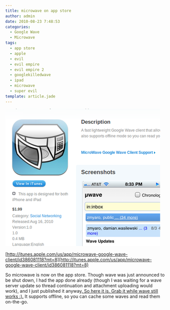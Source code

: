 ```yaml
---
title: microwave on app store
author: admin
date: 2010-08-23 7:48:53
categories:
  - Google Wave
  - Microwave
tags: 
  - app store
  - apple
  - evil
  - evil empire
  - evil empire 2
  - googlekilledwave
  - ipad
  - microwave
  - super evil
template: article.jade
---
```


[![](Screenshot-3.png "microwave app store")](http://itunes.apple.com/us/app/microwave-google-wave-client/id386081118?mt=8)

[http://itunes.apple.com/us/app/microwave-google-wave-client/id386081118?mt=8](http://itunes.apple.com/us/app/microwave-google-wave-client/id386081118?mt=8)

So microwave is now on the app store. Though wave was just announced to be shut down, I had the app done already (though I was waiting for a wave server update so thread continuation and attachment uploading would work), and I just published it anyway[. So here it is. Grab it while wave still works :).](http://itunes.apple.com/us/app/microwave-google-wave-client/id386081118?mt=8) It supports offline, so you can cache some waves and read them on-the-go.
